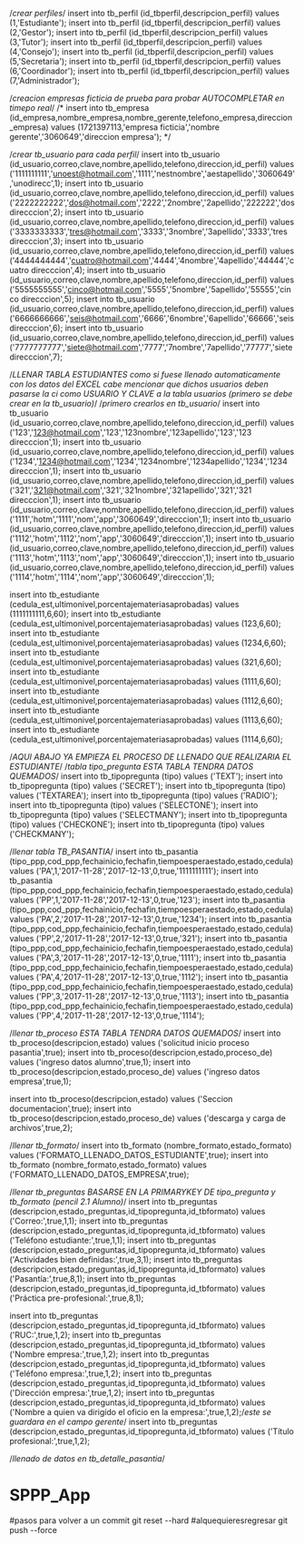 

/*crear perfiles*/
insert into tb_perfil (id_tbperfil,descripcion_perfil) values (1,'Estudiante');
insert into tb_perfil (id_tbperfil,descripcion_perfil) values (2,'Gestor');
insert into tb_perfil (id_tbperfil,descripcion_perfil) values (3,'Tutor');
insert into tb_perfil (id_tbperfil,descripcion_perfil) values (4,'Consejo');
insert into tb_perfil (id_tbperfil,descripcion_perfil) values (5,'Secretaria');
insert into tb_perfil (id_tbperfil,descripcion_perfil) values (6,'Coordinador');
insert into tb_perfil (id_tbperfil,descripcion_perfil) values (7,'Administrador');

/*creacion empresas ficticia de prueba para probar AUTOCOMPLETAR en timepo real*/
/*
insert into tb_empresa (id_empresa,nombre_empresa,nombre_gerente,telefono_empresa,direccion_empresa) values (1721397113,'empresa ficticia','nombre gerente','3060649','direccion empresa');
*/


/*crear tb_usuario para cada perfil*/
insert into tb_usuario (id_usuario,correo,clave,nombre,apellido,telefono,direccion,id_perfil) values ('1111111111','unoest@hotmail.com','1111','nestnombre','aestapellido','3060649','unodirecc',1);
insert into tb_usuario (id_usuario,correo,clave,nombre,apellido,telefono,direccion,id_perfil) values ('2222222222','dos@hotmail.com','2222','2nombre','2apellido','222222','dos direcccion',2);
insert into tb_usuario (id_usuario,correo,clave,nombre,apellido,telefono,direccion,id_perfil) values ('3333333333','tres@hotmail.com','3333','3nombre','3apellido','3333','tres direcccion',3);
insert into tb_usuario (id_usuario,correo,clave,nombre,apellido,telefono,direccion,id_perfil) values ('4444444444','cuatro@hotmail.com','4444','4nombre','4apellido','44444','cuatro direcccion',4);
insert into tb_usuario (id_usuario,correo,clave,nombre,apellido,telefono,direccion,id_perfil) values ('5555555555','cinco@hotmail.com','5555','5nombre','5apellido','55555','cinco direcccion',5);
insert into tb_usuario (id_usuario,correo,clave,nombre,apellido,telefono,direccion,id_perfil) values ('6666666666','seis@hotmail.com','6666','6nombre','6apellido','66666','seis direcccion',6);
insert into tb_usuario (id_usuario,correo,clave,nombre,apellido,telefono,direccion,id_perfil) values ('7777777777','siete@hotmail.com','7777','7nombre','7apellido','77777','siete direcccion',7);


/*LLENAR TABLA ESTUDIANTES como si fuese llenado automaticamente con los datos del EXCEL cabe mencionar que dichos usuarios deben pasarse la ci como USUARIO Y CLAVE a la tabla usuarios (primero se debe crear en la tb_usuario)*/
/*primero crearlos en tb_usuario*/
insert into tb_usuario (id_usuario,correo,clave,nombre,apellido,telefono,direccion,id_perfil) values ('123','123@hotmail.com','123','123nombre','123apellido','123','123 direcccion',1);
insert into tb_usuario (id_usuario,correo,clave,nombre,apellido,telefono,direccion,id_perfil) values ('1234','1234@hotmail.com','1234','1234nombre','1234apellido','1234','1234 direcccion',1);
insert into tb_usuario (id_usuario,correo,clave,nombre,apellido,telefono,direccion,id_perfil) values ('321','321@hotmail.com','321','321nombre','321apellido','321','321 direcccion',1);
insert into tb_usuario (id_usuario,correo,clave,nombre,apellido,telefono,direccion,id_perfil) values ('1111','hotm','1111','nom','app','3060649','direcccion',1);
insert into tb_usuario (id_usuario,correo,clave,nombre,apellido,telefono,direccion,id_perfil) values ('1112','hotm','1112','nom','app','3060649','direcccion',1);
insert into tb_usuario (id_usuario,correo,clave,nombre,apellido,telefono,direccion,id_perfil) values ('1113','hotm','1113','nom','app','3060649','direcccion',1);
insert into tb_usuario (id_usuario,correo,clave,nombre,apellido,telefono,direccion,id_perfil) values ('1114','hotm','1114','nom','app','3060649','direcccion',1);


insert into tb_estudiante (cedula_est,ultimonivel,porcentajemateriasaprobadas) values (1111111111,6,60);
insert into tb_estudiante (cedula_est,ultimonivel,porcentajemateriasaprobadas) values (123,6,60);
insert into tb_estudiante (cedula_est,ultimonivel,porcentajemateriasaprobadas) values (1234,6,60);
insert into tb_estudiante (cedula_est,ultimonivel,porcentajemateriasaprobadas) values (321,6,60);
insert into tb_estudiante (cedula_est,ultimonivel,porcentajemateriasaprobadas) values (1111,6,60);
insert into tb_estudiante (cedula_est,ultimonivel,porcentajemateriasaprobadas) values (1112,6,60);
insert into tb_estudiante (cedula_est,ultimonivel,porcentajemateriasaprobadas) values (1113,6,60);
insert into tb_estudiante (cedula_est,ultimonivel,porcentajemateriasaprobadas) values (1114,6,60);



/*AQUI ABAJO YA EMPIEZA EL PROCESO DE LLENADO QUE REALIZARIA EL ESTUDIANTE*/
/*tabla tipo_pregunta ESTA TABLA TENDRA DATOS QUEMADOS*/
insert into tb_tipopregunta (tipo) values ('TEXT');
insert into tb_tipopregunta (tipo) values ('SECRET');
insert into tb_tipopregunta (tipo) values ('TEXTAREA');
insert into tb_tipopregunta (tipo) values ('RADIO');
insert into tb_tipopregunta (tipo) values ('SELECTONE');
insert into tb_tipopregunta (tipo) values ('SELECTMANY');
insert into tb_tipopregunta (tipo) values ('CHECKONE');
insert into tb_tipopregunta (tipo) values ('CHECKMANY');

/*llenar tabla TB_PASANTIA*/
insert into tb_pasantia (tipo_ppp,cod_ppp,fechainicio,fechafin,tiempoesperaestado,estado,cedula) values ('PA',1,'2017-11-28','2017-12-13',0,true,'1111111111');
insert into tb_pasantia (tipo_ppp,cod_ppp,fechainicio,fechafin,tiempoesperaestado,estado,cedula) values ('PP',1,'2017-11-28','2017-12-13',0,true,'123');
insert into tb_pasantia (tipo_ppp,cod_ppp,fechainicio,fechafin,tiempoesperaestado,estado,cedula) values ('PA',2,'2017-11-28','2017-12-13',0,true,'1234');
insert into tb_pasantia (tipo_ppp,cod_ppp,fechainicio,fechafin,tiempoesperaestado,estado,cedula) values ('PP',2,'2017-11-28','2017-12-13',0,true,'321');
insert into tb_pasantia (tipo_ppp,cod_ppp,fechainicio,fechafin,tiempoesperaestado,estado,cedula) values ('PA',3,'2017-11-28','2017-12-13',0,true,'1111');
insert into tb_pasantia (tipo_ppp,cod_ppp,fechainicio,fechafin,tiempoesperaestado,estado,cedula) values ('PA',4,'2017-11-28','2017-12-13',0,true,'1112');
insert into tb_pasantia (tipo_ppp,cod_ppp,fechainicio,fechafin,tiempoesperaestado,estado,cedula) values ('PP',3,'2017-11-28','2017-12-13',0,true,'1113');
insert into tb_pasantia (tipo_ppp,cod_ppp,fechainicio,fechafin,tiempoesperaestado,estado,cedula) values ('PP',4,'2017-11-28','2017-12-13',0,true,'1114');


/*llenar tb_proceso ESTA TABLA TENDRA DATOS QUEMADOS*/
insert into tb_proceso(descripcion,estado) values ('solicitud inicio proceso pasantia',true);
insert into tb_proceso(descripcion,estado,proceso_de) values ('ingreso datos alumno',true,1);
insert into tb_proceso(descripcion,estado,proceso_de) values ('ingreso datos empresa',true,1);

insert into tb_proceso(descripcion,estado) values ('Seccion documentacion',true);
insert into tb_proceso(descripcion,estado,proceso_de) values ('descarga y carga de archivos',true,2);


/*llenar tb_formato*/
insert into tb_formato (nombre_formato,estado_formato) values ('FORMATO_LLENADO_DATOS_ESTUDIANTE',true);
insert into tb_formato (nombre_formato,estado_formato) values ('FORMATO_LLENADO_DATOS_EMPRESA',true);


/*llenar tb_preguntas BASARSE EN LA PRIMARYKEY DE tipo_pregunta y tb_formato (pencil 2.1 Alumno)*/
insert into tb_preguntas (descripcion,estado_preguntas,id_tipopregunta,id_tbformato) values ('Correo:',true,1,1);
insert into tb_preguntas (descripcion,estado_preguntas,id_tipopregunta,id_tbformato) values ('Tel&eacute;fono estudiante:',true,1,1);
insert into tb_preguntas (descripcion,estado_preguntas,id_tipopregunta,id_tbformato) values ('Actividades bien definidas:',true,3,1);
insert into tb_preguntas (descripcion,estado_preguntas,id_tipopregunta,id_tbformato) values ('Pasant&iacute;a:',true,8,1);
insert into tb_preguntas (descripcion,estado_preguntas,id_tipopregunta,id_tbformato) values ('Pr&aacute;ctica pre-profesional:',true,8,1);


insert into tb_preguntas (descripcion,estado_preguntas,id_tipopregunta,id_tbformato) values ('RUC:',true,1,2);
insert into tb_preguntas (descripcion,estado_preguntas,id_tipopregunta,id_tbformato) values ('Nombre empresa:',true,1,2);
insert into tb_preguntas (descripcion,estado_preguntas,id_tipopregunta,id_tbformato) values ('Tel&eacute;fono empresa:',true,1,2);
insert into tb_preguntas (descripcion,estado_preguntas,id_tipopregunta,id_tbformato) values ('Direcci&oacute;n empresa:',true,1,2);
insert into tb_preguntas (descripcion,estado_preguntas,id_tipopregunta,id_tbformato) values ('Nombre a quien va dirig&iacute;do el oficio en la empresa:',true,1,2);/*este se guardara en el campo gerente*/
insert into tb_preguntas (descripcion,estado_preguntas,id_tipopregunta,id_tbformato) values ('T&iacute;tulo profesional:',true,1,2);



/*llenado de datos en tb_detalle_pasantia*/
# SPPP_App
#pasos para volver a un commit
git reset --hard #alquequieresregresar
git push --force
